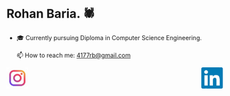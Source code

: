 # Rohan Baria. 🕷<br>
- 🎓 Currently pursuing Diploma in Computer Science Engineering.
  <br><br>
📫 How to reach me: 4177rb@gmail.com <br>
<div align="center">
  <div style="display: flex; justify-content: space-between;">
        <a href="https://www.instagram.com/rohanxbaria"><img src="https://github.com/Rohan4177/Rohan4177/blob/main/images/Ig.png" alt="instagram" style="width: 50px; height: 50px;"/></a>
        <a href="https://in.linkedin.com/in/rohan-baria-09322517a"><img src="https://github.com/Rohan4177/Rohan4177/blob/main/images/Li.png" alt="linkedin" style="width: 50px; height: 50px;"/></a>
  </div>
</div>

<!--
**Rohan4177/Rohan4177** is a ✨ _special_ ✨ repository because its `README.md` (this file) appears on your GitHub profile.

Here are some ideas to get you started:
[<img src="https://github.com/Rohan4177/Rohan4177/blob/main/Ig.png" width="50" height="50" align="center">](https://www.instagram.com/rohanxbaria)
[<img src="https://github.com/Rohan4177/Rohan4177/blob/main/Li.png" width="50" height="50" align="center">](https://in.linkedin.com/in/rohan-baria-09322517a)
- 🔭 I’m currently working on ...
- 🌱 I’m currently learning ...
- 👯 I’m looking to collaborate on ...
- 🤔 I’m looking for help with ...
- 💬 Ask me about ...
- 😄 Pronouns: ...
- ⚡ Fun fact: ...
-->
